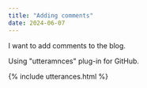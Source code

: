 ```yaml
---
title: "Adding comments"
date: 2024-06-07
---
```


I want to add comments to the blog.

Using "utteramnces" plug-in for GitHub.

{% include utterances.html %}
